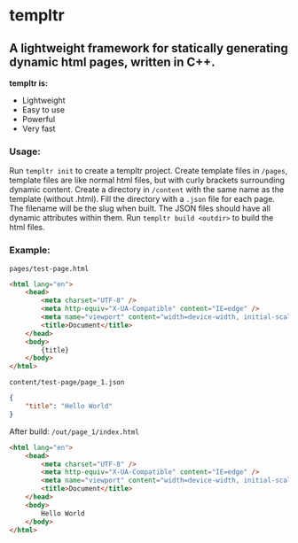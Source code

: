 # templtr
## A lightweight framework for statically generating dynamic html pages, written in C++.

**templtr is:**
* Lightweight
* Easy to use
* Powerful
* Very fast

### Usage:
Run `templtr init` to create a templtr project.
Create template files in `/pages`, template files are like normal html files, but with curly brackets surrounding dynamic content.
Create a directory in `/content` with the same name as the template (without .html).
Fill the directory with a `.json` file for each page. The filename will be the slug when built.
The JSON files should have all dynamic attributes within them.
Run `templtr build <outdir>` to build the html files.

### Example:
`pages/test-page.html`
```html
<html lang="en">
	<head>
		<meta charset="UTF-8" />
		<meta http-equiv="X-UA-Compatible" content="IE=edge" />
		<meta name="viewport" content="width=device-width, initial-scale=1.0" />
		<title>Document</title>
	</head>
	<body>
		{title}
	</body>
</html>
```

`content/test-page/page_1.json`
```json
{
	"title": "Hello World"
}
```

After build:
`/out/page_1/index.html`
```html
<html lang="en">
	<head>
		<meta charset="UTF-8" />
		<meta http-equiv="X-UA-Compatible" content="IE=edge" />
		<meta name="viewport" content="width=device-width, initial-scale=1.0" />
		<title>Document</title>
	</head>
	<body>
		Hello World
	</body>
</html>
```
